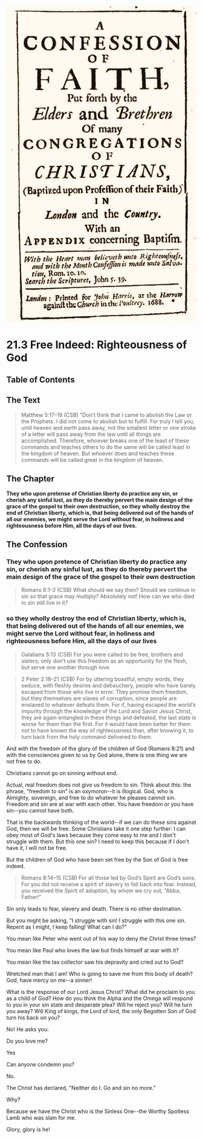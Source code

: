 <img class="intro-right" src="../images/art-1689.png">

# 21.3 Free Indeed: Righteousness of God

## Table of Contents

<!-- toc -->

## The Text

>Matthew 5:17–19 (CSB) “Don’t think that I came to abolish the Law or the Prophets. I did not come to abolish but to fulfill. For truly I tell you, until heaven and earth pass away, not the smallest letter or one stroke of a letter will pass away from the law until all things are accomplished. Therefore, whoever breaks one of the least of these commands and teaches others to do the same will be called least in the kingdom of heaven. But whoever does and teaches these commands will be called great in the kingdom of heaven.

## The Chapter

**They who upon pretense of Christian liberty do practice any sin, or cherish any sinful lust, as they do thereby pervert the main design of the grace of the gospel to their own destruction, so they wholly destroy the end of Christian liberty, which is, that being delivered out of the hands of all our enemies, we might serve the Lord without fear, in holiness and righteousness before Him, all the days of our lives.**

## The Confession

### They who upon pretence of Christian liberty do practice any sin, or cherish any sinful lust, as they do thereby pervert the main design of the grace of the gospel to their own destruction

>Romans 6:1–2 (CSB) What should we say then? Should we continue in sin so that grace may multiply? Absolutely not! How can we who died to sin still live in it?

### so they wholly destroy the end of Christian liberty, which is, that being delivered out of the hands of all our enemies, we might serve the Lord without fear, in holiness and righteousness before Him, all the days of our lives

>Galatians 5:13 (CSB) For you were called to be free, brothers and sisters; only don’t use this freedom as an opportunity for the flesh, but serve one another through love.

>2 Peter 2:18–21 (CSB) For by uttering boastful, empty words, they seduce, with fleshly desires and debauchery, people who have barely escaped from those who live in error. They promise them freedom, but they themselves are slaves of corruption, since people are enslaved to whatever defeats them. For if, having escaped the world’s impurity through the knowledge of the Lord and Savior Jesus Christ, they are again entangled in these things and defeated, the last state is worse for them than the first. For it would have been better for them not to have known the way of righteousness than, after knowing it, to turn back from the holy command delivered to them.

And with the freedom of the glory of the children of God (Romans 8:21) and with the consciences given to us by God alone, there is one thing we are not free to do.

Christians cannot go on sinning without end.

Actual, real freedom does not give us freedom to sin. Think about this: the phrase, "freedom to sin" is an oxymoron--it is illogical. God, who is Almighty, sovereign, and free to do whatever he pleases cannot sin. Freedom and sin are at war with each other. You have freedom or you have sin--you cannot have both.

That is the backwards thinking of the world--if we can do these sins against God, then we will be free. Some Christians take it one step further: I can obey most of God's laws because they come easy to me and I don't struggle with them. But this one sin? I need to keep this because if I don't have it, I will not be free.

But the children of God who have been set free by the Son of God is free indeed.

>Romans 8:14–15 (CSB) For all those led by God’s Spirit are God’s sons. For you did not receive a spirit of slavery to fall back into fear. Instead, you received the Spirit of adoption, by whom we cry out, “Abba, Father!”

Sin only leads to fear, slavery and death. There is no other destination.

But you might be asking, "I struggle with sin! I struggle with this one sin. Repent as I might, I keep falling! What can I do?"

You mean like Peter who went out of his way to deny the Christ three times?

You mean like Paul who loves the law but finds himself at war with it?

You mean like the tax collector saw his depravity and cried out to God?

Wretched man that I am! Who is going to save me from this body of death? God, have mercy on me--a sinner!

What is the response of our Lord Jesus Christ? What did he proclaim to you as a child of God? How do you think the Alpha and the Omega will respond to you in your sin state and desperate plea? Will he reject you? Will he turn you away? Will King of kings, the Lord of lord, the only Begotten Son of God turn his back on you?

No! He asks you:

Do you love me?

Yes

Can anyone condemn you? 

No.

The Christ has declared, "Neither do I. Go and sin no more."

Why?

Because we have the Christ who is the Sinless One--the Worthy Spotless Lamb who was slain for me.

Glory, glory is he!